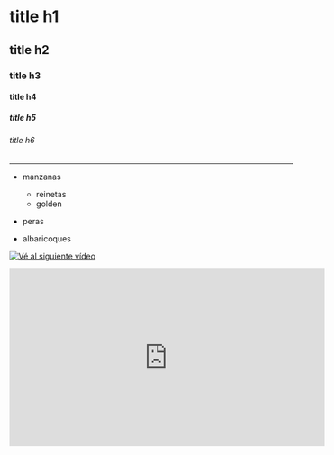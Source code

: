 <!--Encabezados -->

# title h1
## title h2
### title h3
#### title h4
##### title h5
###### title h6

___

<!-- listas desordenadas -->
* manzanas
    * reinetas
    * golden

* peras
* albaricoques

[![Vé al siguiente vídeo](https://img.youtube.com/vi/_hI14xuvQag/maxresdefault.jpg)](https://www.youtube.com/watch?v=_hI14xuvQag)

<iframe width="560" height="315" src="https://www.youtube.com/embed/ptc4Awb0UpU?si=d1KRJYbt7N89LP87" title="YouTube video player" frameborder="0" allow="accelerometer; autoplay; clipboard-write; encrypted-media; gyroscope; picture-in-picture; web-share" allowfullscreen></iframe>
